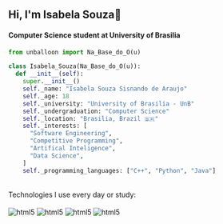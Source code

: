 ## Hi, I'm Isabela Souza👋
#### Computer Science student at University of Brasilia
```python
from unballoon import Na_Base_do_O(u)

class Isabela_Souza(Na_Base_do_O(u)):
  def __init__(self):
    super.__init__()
    self._name: "Isabela Souza Sisnando de Araujo"
    self._age: 18
    self._university: "University of Brasilia - UnB"
    self._undergraduation: "Computer Science"
    self._location: "Brasilia, Brazil 🇧🇷"
    self._interests: [
      "Software Engineering",
      "Competitive Programming",
      "Artifical Inteligence",
      "Data Science",
    ]
    self._programming_languages: ["C++", "Python", "Java"]
```

<br>
Technologies I use every day or study:

<div id="techs"><br>
  <img align="center" alt="html5" src="https://img.shields.io/badge/Python-FFD43B?style=for-the-badge&logo=python&logoColor=blue">
  <img align="center" alt="html5" src="https://img.shields.io/badge/C%2B%2B-00599C?style=for-the-badge&logo=c%2B%2B&logoColor=white">
  <img align="center" alt="html5" src="https://img.shields.io/badge/Java-ED8B00?style=for-the-badge&logo=openjdk&logoColor=white">
  <img align="center" alt="html5" src="https://img.shields.io/badge/sqlite-%2307405e.svg?style=for-the-badge&logo=sqlite&logoColor=white">
</div>
